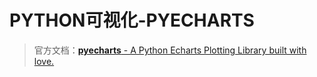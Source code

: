 # PYTHON可视化-PYECHARTS


> 官方文档：[**pyecharts** - A Python Echarts Plotting Library built with love.](https://pyecharts.org/)


